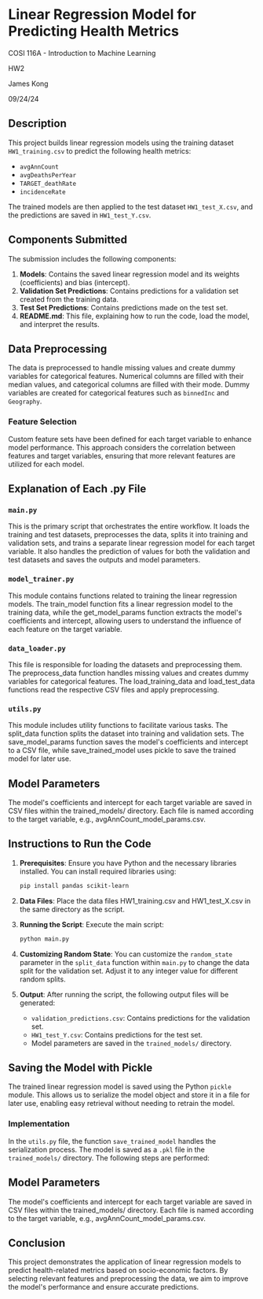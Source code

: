 # Linear Regression Model for Predicting Health Metrics

COSI 116A - Introduction to Machine Learning

HW2

James Kong

09/24/24

## Description
This project builds linear regression models using the training dataset `HW1_training.csv` to predict the following health metrics:
- `avgAnnCount`
- `avgDeathsPerYear`
- `TARGET_deathRate`
- `incidenceRate`

The trained models are then applied to the test dataset `HW1_test_X.csv`, and the predictions are saved in `HW1_test_Y.csv`.

## Components Submitted
The submission includes the following components:

1. **Models**: Contains the saved linear regression model and its weights (coefficients) and bias (intercept).
2. **Validation Set Predictions**: Contains predictions for a validation set created from the training data.
3. **Test Set Predictions**: Contains predictions made on the test set.
4. **README.md**: This file, explaining how to run the code, load the model, and interpret the results.

## Data Preprocessing
The data is preprocessed to handle missing values and create dummy variables for categorical features. Numerical columns are filled with their median values, and categorical columns are filled with their mode. Dummy variables are created for categorical features such as `binnedInc` and `Geography`.

### Feature Selection
Custom feature sets have been defined for each target variable to enhance model performance. This approach considers the correlation between features and target variables, ensuring that more relevant features are utilized for each model.

## Explanation of Each .py File
### `main.py`
This is the primary script that orchestrates the entire workflow. It loads the training and test datasets, preprocesses the data, splits it into training and validation sets, and trains a separate linear regression model for each target variable. It also handles the prediction of values for both the validation and test datasets and saves the outputs and model parameters.

### `model_trainer.py`
This module contains functions related to training the linear regression models. The train_model function fits a linear regression model to the training data, while the get_model_params function extracts the model's coefficients and intercept, allowing users to understand the influence of each feature on the target variable.

### `data_loader.py`
This file is responsible for loading the datasets and preprocessing them. The preprocess_data function handles missing values and creates dummy variables for categorical features. The load_training_data and load_test_data functions read the respective CSV files and apply preprocessing.

### `utils.py`
This module includes utility functions to facilitate various tasks. The split_data function splits the dataset into training and validation sets. The save_model_params function saves the model's coefficients and intercept to a CSV file, while save_trained_model uses pickle to save the trained model for later use.

## Model Parameters
The model's coefficients and intercept for each target variable are saved in CSV files within the trained_models/ directory. Each file is named according to the target variable, e.g., avgAnnCount_model_params.csv.

## Instructions to Run the Code
1. **Prerequisites**: Ensure you have Python and the necessary libraries installed. You can install required libraries using:
   ```bash
   pip install pandas scikit-learn
2. **Data Files**: Place the data files HW1_training.csv and HW1_test_X.csv in the same directory as the script.

3. **Running the Script**: Execute the main script:
   ```bash
   python main.py

4. **Customizing Random State**: You can customize the `random_state` parameter in the `split_data` function within `main.py` to change the data split for the validation set. Adjust it to any integer value for different random splits.

5. **Output**: After running the script, the following output files will be generated:
   -  `validation_predictions.csv`: Contains predictions for the validation set.
   -  `HW1_test_Y.csv`: Contains predictions for the test set.
   -  Model parameters are saved in the `trained_models/` directory.

## Saving the Model with Pickle
The trained linear regression model is saved using the Python `pickle` module. This allows us to serialize the model object and store it in a file for later use, enabling easy retrieval without needing to retrain the model.

### Implementation
In the `utils.py` file, the function `save_trained_model` handles the serialization process. The model is saved as a `.pkl` file in the `trained_models/` directory. The following steps are performed:

## Model Parameters
The model's coefficients and intercept for each target variable are saved in CSV files within the trained_models/ directory. Each file is named according to the target variable, e.g., avgAnnCount_model_params.csv.

## Conclusion

This project demonstrates the application of linear regression models to predict health-related metrics based on socio-economic factors. By selecting relevant features and preprocessing the data, we aim to improve the model's performance and ensure accurate predictions.
